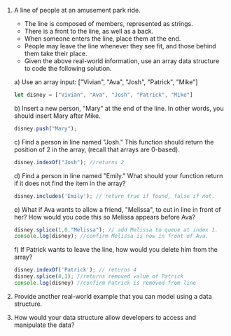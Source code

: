
1. A line of people at an amusement park ride.

   * The line is composed of members, represented as strings.
   * There is a front to the line, as well as a back.
   * When someone enters the line, place them at the end.
   * People may leave the line whenever they see fit, and those behind them take their place.
   * Given the above real-world information, use an array data structure to code the following solution.

    a) Use an array input: ["Vivian", "Ava", "Josh", "Patrick", "Mike"]

    ```JavaScript
    let disney = ["Vivian", "Ava", "Josh", "Patrick", "Mike"]
    ```

    b) Insert a new person, "Mary" at the end of the line. In other words, you should insert Mary after Mike.

    ``` js
    disney.push("Mary");
    ```

    c) Find a person in line named "Josh." This function should return the position of 2 in the array, (recall that arrays are 0-based).

    ``` js
    disney.indexOf("Josh"); //returns 2
    ```

    d) Find a person in line named "Emily." What should your function return if it does not find the item in the array?

    ``` JavaScript
    disney.includes('Emily'); // return true if found, false if not.
    ```

    e) What if Ava wants to allow a friend, "Melissa", to cut in line in front of her? How would you code this so Melissa appears before Ava?

    ``` JavaScript
    disney.splice(1,0,"Melissa"); // add Melissa to queue at index 1.
    console.log(disney); //confirm Melissa is now in front of Ava.
    ```
        
    f) If Patrick wants to leave the line, how would you delete him from the array?

    ``` js
    disney.indexOf('Patrick'); // returns 4
    disney.splice(4,1); //returns removed value of Patrick
    console.log(disney) //confirm Patrick is removed from line
    ```

1. Provide another real-world example that you can model using a data structure.

1. How would your data structure allow developers to access and manipulate the data?
<!--stackedit_data:
eyJoaXN0b3J5IjpbLTMxMjMzODA5N119
-->